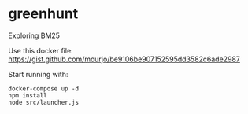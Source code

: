 # greenhunt
Exploring BM25

Use this docker file: https://gist.github.com/mourjo/be9106be907152595dd3582c6ade2987

Start running with: 

```
docker-compose up -d
npm install
node src/launcher.js
```
